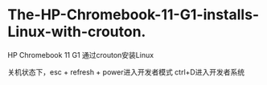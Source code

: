 # The-HP-Chromebook-11-G1-installs-Linux-with-crouton.
HP Chromebook 11 G1 通过crouton安装Linux

关机状态下，esc + refresh + power进入开发者模式
ctrl+D进入开发者系统
